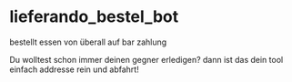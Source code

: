 # lieferando_bestel_bot
bestellt essen von überall auf bar zahlung 

Du wolltest schon immer deinen gegner erledigen? dann ist das dein tool einfach addresse rein und abfahrt! 
